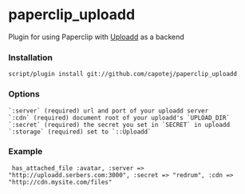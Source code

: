 # paperclip_uploadd

Plugin for using Paperclip with [Uploadd](http://github.com/capotej/paperclip_uploadd) as a backend

### Installation

    script/plugin install git://github.com/capotej/paperclip_uploadd

### Options

    `:server` (required) url and port of your uploadd server
    `:cdn` (required) document root of your uploadd's `UPLOAD_DIR`
    `:secret` (required) the secret you set in `SECRET` in uploadd
    `:storage` (required) set to `::Uploadd`

### Example

     has_attached_file :avatar, :server => "http://uploadd.serbers.com:3000", :secret => "redrum", :cdn => "http://cdn.mysite.com/files"


